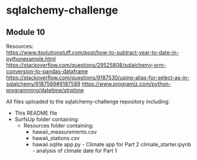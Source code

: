 # sqlalchemy-challenge

## Module 10

Resources:<br/>
https://www.itsolutionstuff.com/post/how-to-subtract-year-to-date-in-pythonexample.html
https://stackoverflow.com/questions/29525808/sqlalchemy-orm-conversion-to-pandas-dataframe
https://stackoverflow.com/questions/9187530/using-alias-for-select-as-in-sqlalchemy/9187589#9187589
https://www.programiz.com/python-programming/datetime/strptime

All files uploaded to the sqlalchemy-challenge repository including:

- This README file  
- SurfsUp folder containing:
    - Resources folder containing:
        - hawaii_measurements.csv
        - hawaii_stations.csv
        - hawaii.sqlite
    app.py - Climate app for Part 2
    climate_starter.ipynb - analysis of climate date for Part 1
